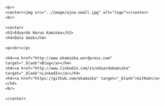 <div id="fixed_width_content">
      
    <br>
    <center><img src="../image/ajna-small.jpg" alt="logo"></center>
    <br>

    <center>
    <h2>Eduardo Haruo Kamioka</h2>
    <h4>Data Geek</h4>
    
    <p><br></p>
    
    <h4><a href="http://www.ekamioka.wordpress.com" target="_blank">Blog</a></h4>
    <h4><a href="http://www.linkedin.com/in/eduardokamioka" target="_blank">LinkedIn</a></h4>
    <h4><a href="https://github.com/ekamioka" target="_blank">GitHub</a></h4>
    <br>
    
    </center>

</div>

